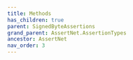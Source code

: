 ```yaml
---
title: Methods
has_children: true
parent: SignedByteAssertions
grand_parent: AssertNet.AssertionTypes
ancestor: AssertNet
nav_order: 3
---
```


